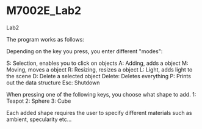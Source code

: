 M7002E_Lab2
===========

Lab2

The program works as follows:

Depending on the key you press, you enter different "modes":

S: Selection, enables you to click on objects
A: Adding, adds a object 
M: Moving, moves a object
R: Resizing, resizes a object
L: Light, adds light to the scene
D: Delete a selected object
Delete: Deletes everything
P: Prints out the data structure
Esc: Shutdown

When pressing one of the following keys, you choose what shape to add. 
1: Teapot
2: Sphere
3: Cube

Each added shape requires the user to specify different materials such as ambient, specularity etc...


